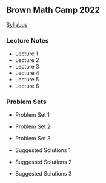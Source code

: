 Brown Math Camp 2022
--------------------

[Syllabus](out/syllabus/Math%20Camp%202022%20Syllabus.pdf)

### Lecture Notes

- Lecture 1
- Lecture 2
- Lecture 3
- Lecture 4
- Lecture 5
- Lecture 6

<!--
- [Lecture 1](out/lectures/Math%20Camp%202022%20Lecture%201%20-%20Proofs,%20Metric%20Spaces,%20Topology.pdf)
- [Lecture 2](out/lectures/Math%20Camp%202022%20Lecture%202%20-%20Sequences,%20Continuity.pdf)
- [Lecture 3](out/lectures/Math%20Camp%202022%20Lecture%203%20-%20Correspondences,%20Compactness,%20EVT.pdf)
- [Lecture 4](out/lectures/Math%20Camp%202022%20Lecture%204%20-%20Differentiation,%20IFT,%20Unconstrained%20Optimization.pdf)
- [Lecture 5](out/lectures/Math%20Camp%202022%20Lecture%205%20-%20Constrained%20Optimization,%20Integration.pdf)
- [Lecture 6](out/lectures/Math%20Camp%202022%20Lecture%206%20-%20Linear%20Algebra,%20ODE.pdf)
-->

### Problem Sets

- Problem Set 1
- Problem Set 2
- Problem Set 3

- Suggested Solutions 1
- Suggested Solutions 2
- Suggested Solutions 3

<!--
- [Problem Set 1](out/homework/Math%20Camp%202022%20Problem%20Set%201.pdf)
- [Problem Set 2](out/homework/Math%20Camp%202022%20Problem%20Set%202.pdf)
- [Problem Set 3](out/homework/Math%20Camp%202022%20Problem%20Set%203.pdf)

- [Suggested Solutions 1](out/homework/Math%20Camp%202022%20Suggested%20Solutions%201.pdf)
- [Suggested Solutions 2](out/homework/Math%20Camp%202022%20Suggested%20Solutions%202.pdf)
- [Suggested Solutions 3](out/homework/Math%20Camp%202022%20Suggested%20Solutions%203.pdf)
-->
